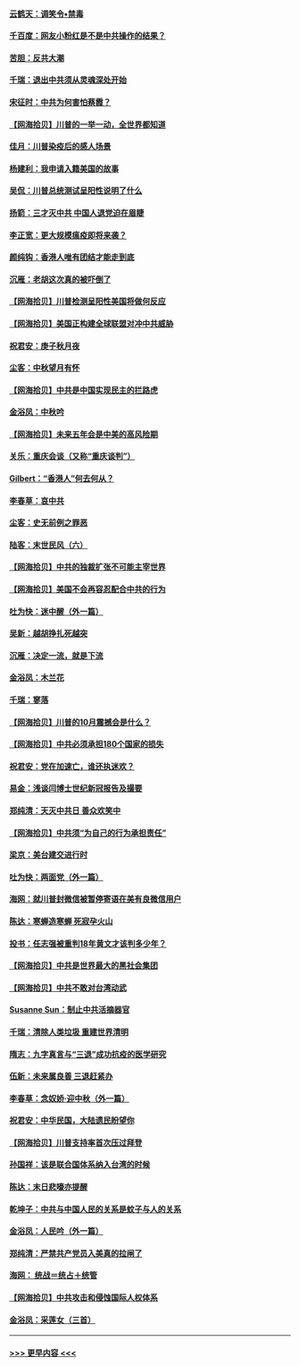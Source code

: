 #### [云鹤天：调笑令▪禁毒](../pages/nsc993/n12462975.md?t=10090702) 
#### [千百度：网友小粉红是不是中共操作的结果？](../pages/nsc993/n12461025.md?t=10090702) 
#### [苦胆：反共大潮](../pages/nsc993/n12459469.md?t=10090702) 
#### [千瑞：退出中共须从灵魂深处开始](../pages/nsc993/n12459437.md?t=10090702) 
#### [宋征时：中共为何害怕蔡霞？](../pages/nsc993/n12459097.md?t=10090702) 
#### [【网海拾贝】川普的一举一动，全世界都知道](../pages/nsc993/n12458825.md?t=10090702) 
#### [佳月：川普染疫后的感人场景](../pages/nsc993/n12456994.md?t=10090702) 
#### [杨建利：我申请入籍美国的故事](../pages/nsc993/n12455635.md?t=10090702) 
#### [吴侃：川普总统测试呈阳性说明了什么](../pages/nsc993/n12451869.md?t=10090702) 
#### [扬箭：三才灭中共 中国人退党迫在眉睫](../pages/nsc993/n12451842.md?t=10090702) 
#### [李正宽：更大规模瘟疫即将来袭？](../pages/nsc993/n12451455.md?t=10090702) 
#### [颜纯钩：香港人唯有团结才能走到底](../pages/nsc993/n12450870.md?t=10090702) 
#### [沉雁：老胡这次真的被吓倒了](../pages/nsc993/n12449796.md?t=10090702) 
#### [【网海拾贝】川普检测呈阳性美国将做何反应](../pages/nsc993/n12449042.md?t=10090702) 
#### [【网海拾贝】美国正构建全球联盟对冲中共威胁](../pages/nsc993/n12446580.md?t=10090702) 
#### [祝君安：庚子秋月夜](../pages/nsc993/n12445870.md?t=10090702) 
#### [尘客：中秋望月有怀](../pages/nsc993/n12444632.md?t=10090702) 
#### [【网海拾贝】中共是中国实现民主的拦路虎](../pages/nsc993/n12443573.md?t=10090702) 
#### [金浴凤：中秋吟](../pages/nsc993/n12441773.md?t=10090702) 
#### [【网海拾贝】未来五年会是中美的高风险期](../pages/nsc993/n12440760.md?t=10090702) 
#### [关乐：重庆会谈（又称“重庆谈判”）](../pages/nsc993/n12437525.md?t=10090702) 
#### [Gilbert：“香港人”何去何从？](../pages/nsc993/n12435894.md?t=10090702) 
#### [李春草：哀中共](../pages/nsc993/n12435874.md?t=10090702) 
#### [尘客：史无前例之罪恶](../pages/nsc993/n12435762.md?t=10090702) 
#### [陆客：末世民风（六）](../pages/nsc993/n12435354.md?t=10090702) 
#### [【网海拾贝】中共的独裁扩张不可能主宰世界](../pages/nsc993/n12435151.md?t=10090702) 
#### [【网海拾贝】美国不会再容忍配合中共的行为](../pages/nsc993/n12433808.md?t=10090702) 
#### [吐为快：迷中醒（外一篇）](../pages/nsc993/n12433585.md?t=10090702) 
#### [吴新：越胡挣扎死越突](../pages/nsc993/n12433562.md?t=10090702) 
#### [沉雁：决定一流，就是下流](../pages/nsc993/n12432128.md?t=10090702) 
#### [金浴凤：木兰花](../pages/nsc993/n12432124.md?t=10090702) 
#### [千瑞：寥落](../pages/nsc993/n12432071.md?t=10090702) 
#### [【网海拾贝】川普的10月震撼会是什么？](../pages/nsc993/n12431624.md?t=10090702) 
#### [【网海拾贝】中共必须承担180个国家的损失](../pages/nsc993/n12428893.md?t=10090702) 
#### [祝君安：党在加速亡，谁还执迷欢？](../pages/nsc993/n12428652.md?t=10090702) 
#### [易金：浅谈闫博士世纪新冠报告及撮要](../pages/nsc993/n12426822.md?t=10090702) 
#### [郑纯清：天灭中共日 善众欢笑中](../pages/nsc993/n12426784.md?t=10090702) 
#### [【网海拾贝】中共须“为自己的行为承担责任”](../pages/nsc993/n12426067.md?t=10090702) 
#### [梁京：美台建交进行时](../pages/nsc993/n12424066.md?t=10090702) 
#### [吐为快：两面党（外一篇）](../pages/nsc993/n12424043.md?t=10090702) 
#### [海网：就川普封微信被暂停寄语在美有良微信用户](../pages/nsc993/n12424021.md?t=10090702) 
#### [陈达：寒蝉造寒蝉 死寂孕火山](../pages/nsc993/n12423958.md?t=10090702) 
#### [投书：任志强被重判18年黄文才该判多少年？](../pages/nsc993/n12423672.md?t=10090702) 
#### [【网海拾贝】中共是世界最大的黑社会集团](../pages/nsc993/n12423543.md?t=10090702) 
#### [【网海拾贝】中共不敢对台湾动武](../pages/nsc993/n12421418.md?t=10090702) 
#### [Susanne Sun：制止中共活摘器官](../pages/nsc993/n12419654.md?t=10090702) 
#### [千瑞：清除人类垃圾 重建世界清明](../pages/nsc993/n12419414.md?t=10090702) 
#### [隋志：九字真言与“三退”成功抗疫的医学研究](../pages/nsc993/n12419248.md?t=10090702) 
#### [伍新：未来属良善 三退赶紧办](../pages/nsc993/n12418496.md?t=10090702) 
#### [李春草：念奴娇·迎中秋（外一篇）](../pages/nsc993/n12418465.md?t=10090702) 
#### [祝君安：中华民国，大陆遗民盼望你](../pages/nsc993/n12418089.md?t=10090702) 
#### [【网海拾贝】川普支持率首次压过拜登](../pages/nsc993/n12418050.md?t=10090702) 
#### [孙国祥：该是联合国体系纳入台湾的时候](../pages/nsc993/n12417369.md?t=10090702) 
#### [陈达：末日悲嚎亦提醒](../pages/nsc993/n12416736.md?t=10090702) 
#### [乾坤子：中共与中国人民的关系是蚊子与人的关系](../pages/nsc993/n12416632.md?t=10090702) 
#### [金浴凤：人民吟（外一篇）](../pages/nsc993/n12416567.md?t=10090702) 
#### [郑纯清：严禁共产党员入美真的拉闸了](../pages/nsc993/n12416550.md?t=10090702) 
#### [海网： 统战＝统占＋统管](../pages/nsc993/n12416404.md?t=10090702) 
#### [【网海拾贝】中共攻击和侵蚀国际人权体系](../pages/nsc993/n12416250.md?t=10090702) 
#### [金浴凤：采莲女（三首）](../pages/nsc993/n12415517.md?t=10090702) 

----
#### [ >>> 更早内容 <<< ](../indexes/nsc993-earlier.md)
